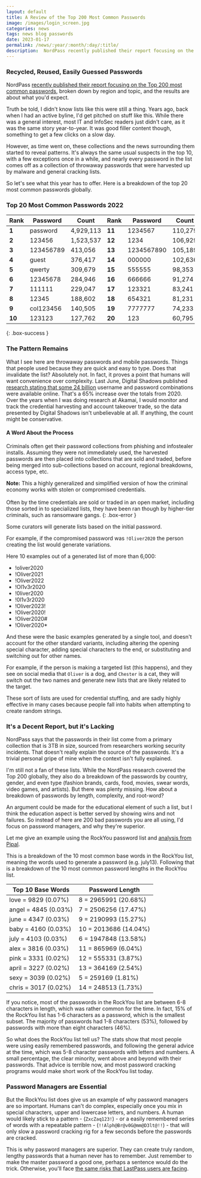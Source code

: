 ```yaml
---
layout: default
title: A Review of the Top 200 Most Common Passwords
image: /images/login_screen.jpg
categories: news
tags: news blog passwords
date: 2023-01-17
permalink: /news/:year/:month/:day/:title/
description:  NordPass recently published their report focusing on the Top 200 most common passwords, broken down  by region and topic, and the results are about what you'd expect.
---
```

### Recycled, Reused, Easily Guessed Passwords
NordPass [recently published their report focusing on the Top 200 most common passwords][1], broken down  by region and topic, and the results are about what you'd expect.

Truth be told, I didn't know lists like this were still a thing. Years ago, back when I had an active byline, I'd get pitched on stuff like this. While there was a general interest, most IT and InfoSec readers just didn't care, as it was the same story year-to-year. It was good filler content though, something to get a few clicks on a slow day.

However, as time went on, these collections and the news surrounding them started to reveal patterns. It's always the same usual suspects in the top 10, with a few exceptions once in a while, and nearly every password in the list comes off as a collection of throwaway passwords that were harvested up by malware and general cracking lists.

So let's see what this year has to offer. Here is a breakdown of the top 20 most common passwords globally.

### Top 20 Most Common Passwords 2022

 | Rank   | Password   | Count      | Rank   | Password    | Count    |
 | ------ | ---------- | ---------- | ------ | ----------- | -------- |
 | **1**  | password   | 4,929,113  | **11** | 1234567     | 110,279  |
 | **2**  | 123456     | 1,523,537  | **12** | 1234        | 106,929  |
 | **3**  | 123456789  | 413,056    | **13** | 1234567890  | 105,189  |
 | **4**  | guest      | 376,417    | **14** | 000000      | 102,636  |
 | **5**  | qwerty     | 309,679    | **15** | 555555      | 98,353   |
 | **6**  | 12345678   | 284,946    | **16** | 666666      | 91,274   |
 | **7**  | 111111     | 229,047    | **17** | 123321      | 83,241   |
 | **8**  | 12345      | 188,602    | **18** | 654321      | 81,231   |
 | **9**  | col123456  | 140,505    | **19** | 7777777     | 74,233   |
 | **10** | 123123     | 127,762    | **20** | 123         | 60,795   |
{: .box-success }

### The Pattern Remains
What I see here are throwaway passwords and mobile passwords. Things that people used because they are quick and easy to type. Does that invalidate the list? Absolutely not. In fact, it proves a point that humans will want convenience over complexity. Last June, Digital Shadows published [research stating that some 24 billion][2] username and password combinations were available online. That's a 65% increase over the totals from 2020. Over the years when I was doing research at Akamai, I would monitor and track the credential harvesting and account takeover trade, so the data presented by Digital Shadows isn't unbelievable at all. If anything, the count might be conservative.

#### A Word About the Process
Criminals often get their password collections from phishing and infostealer installs. Assuming they were not immediately used, the harvested passwords are then placed into collections that are sold and traded, before being merged into sub-collections based on account, regional breakdowns, access type, etc.

**Note:** This a highly generalized and simplified version of how the criminal economy works with stolen or compromised credentials.<br><br> Often by the time credentials are sold or traded in an open market, including those sorted in to specialized lists, they have been ran though by higher-tier criminals, such as ransomware gangs.
{: .box-error }

Some curators will generate lists based on the initial password.

For example, if the compromised password was ```!Oliver2020``` the person creating the list would generate variations.

Here 10 examples out of a generated list of more than 6,000:
- !oliver2020
- !Oliver2021
- !Oliver2022
- !Ol1v3r2020
- !0liver2020
- !0l1v3r2020
- !Oliver2023!
- !Oliver2020!
- !Oliver2020#
- !Oliver2020*

And these were the basic examples generated by a single tool, and doesn't account for the other standard variants, including altering the opening special character, adding special characters to the end, or substituting and switching out for other names.

For example, if the person is making a targeted list (this happens), and they see on social media that ```Oliver``` is a dog, and ```Chester``` is a cat, they will switch out the two names and generate new lists that are likely related to the target.

These sort of lists are used for credential stuffing, and are sadly highly effective in many cases because people fall into habits when attempting to create random strings.

### It's a Decent Report, but it's Lacking
NordPass says that the passwords in their list come from a primary collection that is 3TB in size, sourced from researchers working security incidents. That doesn't really explain the source of the passwords. It's a trivial personal gripe of mine when the context isn't fully explained.

I'm still not a fan of these lists. While the NordPass research covered the Top 200 globally, they also do a breakdown of the passwords by country, gender, and even type (fashion brands, cards, food, movies, swear words, video games, and artists). But there was plenty missing. How about a breakdown of passwords by length, complexity, and root-word?

An argument could be made for the educational element of such a list, but I think the education aspect is better served by showing wins and not failures. So instead of here are 200 bad passwords you are all using, I'd focus on password managers, and why they're superior.

Let me give an example using the RockYou password list and [analysis from Pipal][3].

This is a breakdown of the 10 most common base words in the RockYou list, meaning the words used to generate a password (e.g. july13). Following that is a  breakdown of the 10 most common password lengths in the RockYou list.

 | **Top 10 Base Words** | **Password Length**   |
 | --------------------- | -------------------   |
 | love = 9829 (0.07%)   | 8 = 2965991 (20.68%)  |
 | angel = 4845 (0.03%)  | 7 = 2506256 (17.47%)  |
 | june = 4347 (0.03%)   | 9 = 2190993 (15.27%)  |
 | baby = 4160 (0.03%)   | 10 = 2013686 (14.04%) |
 | july = 4103 (0.03%)   | 6 = 1947848 (13.58%)  |
 | alex = 3816 (0.03%)   | 11 = 865969 (6.04%)   |
 | pink = 3331 (0.02%)   | 12 = 555331 (3.87%)   |
 | april = 3227 (0.02%)  | 13 = 364169 (2.54%)   |
 | sexy = 3039 (0.02%)   | 5 = 259169 (1.81%)    |
 | chris = 3017 (0.02%)  | 14 = 248513 (1.73%)   |

If you notice, most of the passwords in the RockYou list are between 6-8 characters in length, which was rather common for the time. In fact, 15% of the RockYou list has 1-6 characters as a password, which is the smallest subset. The majority of passwords had 1-8 characters (53%), followed by passwords with more than eight characters (46%).

So what does the RockYou list tell us? The stats show that most people were using easily remembered passwords, and following the general advice at the time, which was 5-8 character passwords with letters and numbers. A small percentage, the clear minority, went above and beyond with their passwords. That advice is terrible now, and most password cracking programs would make short work of the RockYou list today.

### Password Managers are Essential
But the RockYou list does give us an example of why password managers are so important. Humans can't do complex, especially once you mix in special characters, upper and lowercase letters, and numbers. A human would likely stick to a pattern - (```ZxcZaq123!```) - or a easily remembered series of words with a repeatable pattern - (```!!Alph@Br@v0G@mm@D3lt@!!```) - that will only slow a password cracking rig for a few seconds before the passwords  are cracked.

This is why password managers are superior. They can create truly random, lengthy passwords that a human never has to remember. Just remember to make the master password a good one, perhaps a sentence would do the trick. Otherwise, you'll face [the same risks that LastPass users are facing][4].

[1]: https://nordpass.com/most-common-passwords-list/
[2]: https://www.digitalshadows.com/press-releases/24-billion-usernames-and-passwords-available-on-the-dark-web-an-increase-of-65-in-just-two-years/
[3]: https://digi.ninja/projects/pipal.php
[4]: https://technicaloutcast.com/news/2023/01/14/lastpass-data-breach-timeline-need-to-know/
